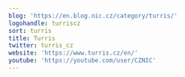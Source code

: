 ```yaml
---
blog: 'https://en.blog.nic.cz/category/turris/'
logohandle: turriscz
sort: turris
title: Turris
twitter: turris_cz
website: 'https://www.turris.cz/en/'
youtube: 'https://youtube.com/user/CZNIC'
---
```

